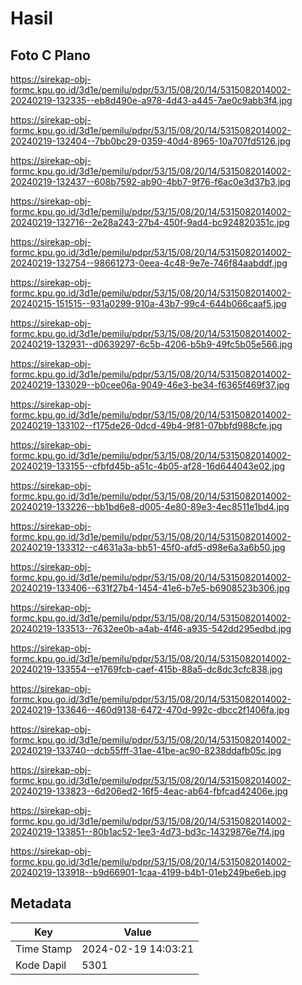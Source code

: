 # Hasil

## Foto C Plano

https://sirekap-obj-formc.kpu.go.id/3d1e/pemilu/pdpr/53/15/08/20/14/5315082014002-20240219-132335--eb8d490e-a978-4d43-a445-7ae0c9abb3f4.jpg

https://sirekap-obj-formc.kpu.go.id/3d1e/pemilu/pdpr/53/15/08/20/14/5315082014002-20240219-132404--7bb0bc29-0359-40d4-8965-10a707fd5126.jpg

https://sirekap-obj-formc.kpu.go.id/3d1e/pemilu/pdpr/53/15/08/20/14/5315082014002-20240219-132437--608b7592-ab90-4bb7-9f76-f6ac0e3d37b3.jpg

https://sirekap-obj-formc.kpu.go.id/3d1e/pemilu/pdpr/53/15/08/20/14/5315082014002-20240219-132716--2e28a243-27b4-450f-9ad4-bc924820351c.jpg

https://sirekap-obj-formc.kpu.go.id/3d1e/pemilu/pdpr/53/15/08/20/14/5315082014002-20240219-132754--98661273-0eea-4c48-9e7e-746f84aabddf.jpg

https://sirekap-obj-formc.kpu.go.id/3d1e/pemilu/pdpr/53/15/08/20/14/5315082014002-20240215-151515--931a0299-910a-43b7-99c4-644b066caaf5.jpg

https://sirekap-obj-formc.kpu.go.id/3d1e/pemilu/pdpr/53/15/08/20/14/5315082014002-20240219-132931--d0639297-6c5b-4206-b5b9-49fc5b05e566.jpg

https://sirekap-obj-formc.kpu.go.id/3d1e/pemilu/pdpr/53/15/08/20/14/5315082014002-20240219-133029--b0cee06a-9049-46e3-be34-f6365f469f37.jpg

https://sirekap-obj-formc.kpu.go.id/3d1e/pemilu/pdpr/53/15/08/20/14/5315082014002-20240219-133102--f175de26-0dcd-49b4-9f81-07bbfd988cfe.jpg

https://sirekap-obj-formc.kpu.go.id/3d1e/pemilu/pdpr/53/15/08/20/14/5315082014002-20240219-133155--cfbfd45b-a51c-4b05-af28-16d644043e02.jpg

https://sirekap-obj-formc.kpu.go.id/3d1e/pemilu/pdpr/53/15/08/20/14/5315082014002-20240219-133226--bb1bd6e8-d005-4e80-89e3-4ec8511e1bd4.jpg

https://sirekap-obj-formc.kpu.go.id/3d1e/pemilu/pdpr/53/15/08/20/14/5315082014002-20240219-133312--c4631a3a-bb51-45f0-afd5-d98e6a3a6b50.jpg

https://sirekap-obj-formc.kpu.go.id/3d1e/pemilu/pdpr/53/15/08/20/14/5315082014002-20240219-133406--631f27b4-1454-41e6-b7e5-b6908523b306.jpg

https://sirekap-obj-formc.kpu.go.id/3d1e/pemilu/pdpr/53/15/08/20/14/5315082014002-20240219-133513--7632ee0b-a4ab-4f46-a935-542dd295edbd.jpg

https://sirekap-obj-formc.kpu.go.id/3d1e/pemilu/pdpr/53/15/08/20/14/5315082014002-20240219-133554--e1769fcb-caef-415b-88a5-dc8dc3cfc838.jpg

https://sirekap-obj-formc.kpu.go.id/3d1e/pemilu/pdpr/53/15/08/20/14/5315082014002-20240219-133646--460d9138-6472-470d-992c-dbcc2f1406fa.jpg

https://sirekap-obj-formc.kpu.go.id/3d1e/pemilu/pdpr/53/15/08/20/14/5315082014002-20240219-133740--dcb55fff-31ae-41be-ac90-8238ddafb05c.jpg

https://sirekap-obj-formc.kpu.go.id/3d1e/pemilu/pdpr/53/15/08/20/14/5315082014002-20240219-133823--6d206ed2-16f5-4eac-ab64-fbfcad42406e.jpg

https://sirekap-obj-formc.kpu.go.id/3d1e/pemilu/pdpr/53/15/08/20/14/5315082014002-20240219-133851--80b1ac52-1ee3-4d73-bd3c-14329876e7f4.jpg

https://sirekap-obj-formc.kpu.go.id/3d1e/pemilu/pdpr/53/15/08/20/14/5315082014002-20240219-133918--b9d66901-1caa-4199-b4b1-01eb249be6eb.jpg


## Metadata

| Key        | Value               |
| ---------- | ------------------- |
| Time Stamp | 2024-02-19 14:03:21 |
| Kode Dapil | 5301                |




